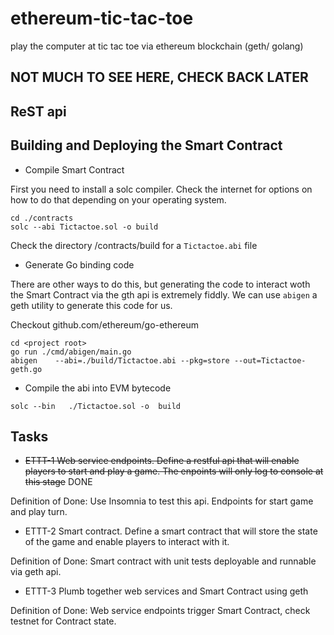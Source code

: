 # ethereum-tic-tac-toe
play the computer at tic tac toe via ethereum blockchain (geth/ golang)

## NOT MUCH TO SEE HERE, CHECK BACK LATER

## ReST api


## Building and Deploying the Smart Contract

 - Compile Smart Contract

First you need to install a solc compiler.  Check the internet for options on how to do that depending on your operating system.

```
cd ./contracts
solc --abi Tictactoe.sol -o build
```

Check the directory <project root>/contracts/build for a `Tictactoe.abi` file
 
  - Generate Go binding code
  
  There are other ways to do this, but generating the code to interact woth the Smart Contract via the gth api is extremely fiddly.  We can use `abigen` a geth utility to generate this code for us.
  
  Checkout github.com/ethereum/go-ethereum
  
  ```
  cd <project root>
  go run ./cmd/abigen/main.go 
  abigen	--abi=./build/Tictactoe.abi	--pkg=store	--out=Tictactoe-geth.go
  ```
  
   - Compile the abi into EVM bytecode
   
   ```
   solc	--bin	./Tictactoe.sol	-o	build
   ```


## Tasks

 - ~~ETTT-1 Web service endpoints.  Define a restful api that will enable players to start and play a game.  The enpoints will only log to console at this stage~~ DONE
 
 Definition of Done: Use Insomnia to test this api.  Endpoints for start game and play turn.
 
 - ETTT-2 Smart contract. Define a smart contract that will store the state of the game and enable players to interact with it.
 
 Definition of Done: Smart contract with unit tests deployable and runnable via geth api.
 
 - ETTT-3 Plumb together web services and Smart Contract using geth
 
 Definition of Done: Web service endpoints trigger Smart Contract, check testnet for Contract state.
 
 
